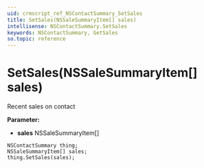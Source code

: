 ```yaml
---
uid: crmscript_ref_NSContactSummary_SetSales
title: SetSales(NSSaleSummaryItem[] sales)
intellisense: NSContactSummary.SetSales
keywords: NSContactSummary, GetSales
so.topic: reference
---
```


# SetSales(NSSaleSummaryItem[] sales)

Recent sales on contact

**Parameter:** 
* **sales** NSSaleSummaryItem[]

```crmscript
NSContactSummary thing;
NSSaleSummaryItem[] sales;
thing.SetSales(sales);
```

